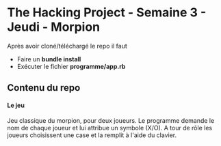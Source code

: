 # The Hacking Project - Semaine 3 - Jeudi - Morpion

Après avoir cloné/téléchargé le repo il faut 
- Faire un **bundle install**
- Exécuter le fichier **programme/app.rb**

## Contenu du repo

#### Le jeu 

Jeu classique du morpion, pour deux joueurs. Le programme demande le nom de chaque joueur et lui attribue un symbole (X/O). 
A tour de rôle les joueurs choisissent une case et la remplit à l'aide du clavier.